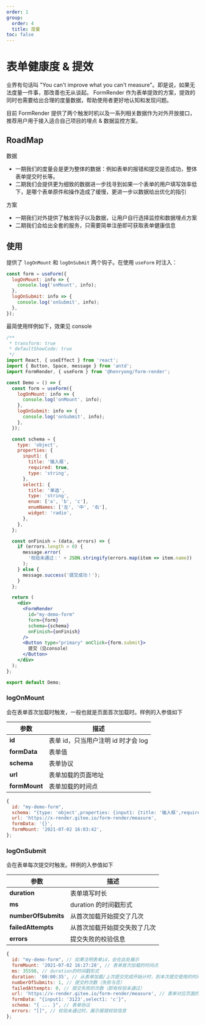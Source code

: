 ```yaml
---
order: 1
group:
  order: 4
  title: 度量
toc: false
---
```


# 表单健康度 & 提效

业界有句话叫 "You can't improve what you can't measure"。即是说，如果无法度量一件事，那改善也无从谈起。 FormRender 作为表单提效的方案，提效的同时也需要给出合理的度量数据，帮助使用者更好地认知和发现问题。

目前 FormRender 提供了两个触发时机以及一系列相关数据作为对外开放接口，推荐用户用于接入适合自己项目的埋点 & 数据监控方案。

## RoadMap

数据

- 一期我们的度量会是更为整体的数据：例如表单的报错和提交是否成功，整体表单提交时长等。
- 二期我们会提供更为细致的数据进一步找寻到如果一个表单的用户填写效率低下，是哪个表单原件和操作造成了缓慢，更进一步以数据给出优化的指引

方案

- 一期我们对外提供了触发钩子以及数据，让用户自行选择监控和数据埋点方案
- 二期我们会给出全套的服务，只需要简单注册即可获取表单健康信息

## 使用

提供了 `logOnMount` 和 `logOnSubmit` 两个钩子。在使用 `useForm` 时注入：

```js
const form = useForm({
  logOnMount: info => {
    console.log('onMount', info);
  },
  logOnSubmit: info => {
    console.log('onSubmit', info);
  },
});
```

最简使用样例如下，效果见 console

```jsx
/**
 * transform: true
 * defaultShowCode: true
 */
import React, { useEffect } from 'react';
import { Button, Space, message } from 'antd';
import FormRender, { useForm } from '@henryong/form-render';

const Demo = () => {
  const form = useForm({
    logOnMount: info => {
      console.log('onMount', info);
    },
    logOnSubmit: info => {
      console.log('onSubmit', info);
    },
  });

  const schema = {
    type: 'object',
    properties: {
      input1: {
        title: '输入框',
        required: true,
        type: 'string',
      },
      select1: {
        title: '单选',
        type: 'string',
        enum: ['a', 'b', 'c'],
        enumNames: ['左', '中', '右'],
        widget: 'radio',
      },
    },
  };

  const onFinish = (data, errors) => {
    if (errors.length > 0) {
      message.error(
        '校验未通过：' + JSON.stringify(errors.map(item => item.name))
      );
    } else {
      message.success('提交成功！');
    }
  };

  return (
    <div>
      <FormRender
        id="my-demo-form"
        form={form}
        schema={schema}
        onFinish={onFinish}
      />
      <Button type="primary" onClick={form.submit}>
        提交（见console）
      </Button>
    </div>
  );
};

export default Demo;
```

### logOnMount

会在表单首次加载时触发，一般也就是页面首次加载时。样例的入参值如下

| 参数          | 描述                                |
| ------------- | ----------------------------------- |
| **id**        | 表单 id，只当用户注明 id 时才会 log |
| **formData**  | 表单值                              |
| **schema**    | 表单协议                            |
| **url**       | 表单加载的页面地址                  |
| **formMount** | 表单加载的时间点                    |

```js
{
  id: "my-demo-form",
  schema: "{type: 'object',properties: {input1: {title: '输入框',required: true,type: 'string'},select1:{title: '单选',... }",
  url: 'https://x-render.gitee.io/form-render/measure',
  formData: '{}',
  formMount: '2021-07-02 16:03:42',
};
```

### logOnSubmit

会在表单每次提交时触发。样例的入参值如下

| 参数                | 描述                         |
| ------------------- | ---------------------------- |
| **duration**        | 表单填写时长                 |
| **ms**              | duration 的时间戳形式        |
| **numberOfSubmits** | 从首次加载开始提交了几次     |
| **failedAttempts**  | 从首次加载开始提交失败了几次 |
| **errors**          | 提交失败的校验信息           |

```js
{
  id: "my-demo-form", // 如果注明表单id，会在此处展示
  formMount: '2021-07-02 16:27:28', // 表单首次加载的时间点
  ms: 35598, // duration的时间戳形式
  duration: '00:00:35', // 从表单加载/上次提交完成开始计时，到本次提交使用的时间
  numberOfSubmits: 1, // 提交的次数（失败与否）
  failedAttempts: 0, // 提交失败的次数（即有校验未通过）
  url: 'https://x-render.gitee.io/form-render/measure', // 表单对应页面的url
  formData: "{input1: '3123',select1: 'c'}",
  schema: "{ ... }", // 表单协议
  errors: "[]", // 校验未通过时，展示报错校验信息
};
```
